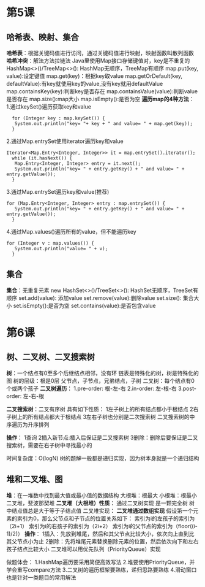 # 第5课
## 哈希表、映射、集合
**哈希表**：根据关键码值进行访问，通过关键码值进行映射，映射函数叫散列函数
**哈希冲突**：解法方法拉链法
Java里使用Map接口存储键值对，key是不重复的
HashMap<>()/TreeMap<>(): HashMap无顺序，TreeMap有顺序
map.put(key, value):设定键值
map.get(key)：根据key取value
map.getOrDefault(key, defaultValue):有key就使用key的value,没有key就用defaultValue
map.containsKey(key):判断key是否存在
map.containsValue(value):判断value是否存在
map.size():map大小
map.isEmpty():是否为空
**遍历map的4种方法**：
1.通过keySet()遍历获取key和value
```
  for (Integer key : map.keySet()) {
   System.out.println("key= "+ key + " and value= " + map.get(key));
  }
```
2.通过Map.entrySet使用iterator遍历key和value
```
Iterator<Map.Entry<Integer, Integer>> it = map.entrySet().iterator();
  while (it.hasNext()) {
   Map.Entry<Integer, Integer> entry = it.next();
   System.out.println("key= " + entry.getKey() + " and value= " + entry.getValue());
  }
```
3.通过Map.entrySet遍历key和value(推荐)
```
for (Map.Entry<Integer, Integer> entry : map.entrySet()) {
   System.out.println("key= " + entry.getKey() + " and value= " + entry.getValue());
  }
```
4.通过Map.values()遍历所有的value，但不能遍历key
```
for (Integer v : map.values()) {
   System.out.println("value= " + v);
  }
```
## 集合
**集合**：无重复元素
new HashSet<>()/TreeSet<>(): HashSet无顺序，TreeSet有顺序
set.add(value): 添加value
set.remove(value):删除value
set.size(): 集合大小
set.isEmpty():是否为空
set.contains(value):是否包含value


# 第6课
## 树、二叉树、二叉搜索树
**树**：一个结点有0至多个后继结点相邻，没有环
链表是特殊化的树，树是特殊化的图
树的层级：根是0层
父节点，子节点，兄弟结点，子树
二叉树：每个结点有0个或两个孩子
**二叉树遍历**：
1.pre-order: 根-左-右
2.in-order: 左-根-右
3.post-order: 左-右-根

**二叉搜索树**：二叉有序树
具有如下性质：
1左子树上的所有结点都小于根结点
2右子树上的所有结点都大于根结点
3左右子树也分别是二次搜索树
二叉搜索树的中序遍历为升序排列

**操作**：
1查询
2插入新节点:插入后保证是二叉搜索树
3删除：删除后要保证是二叉搜索树，需要在右子树中寻找最小的

时间复杂度：O(logN)
树的题解一般都是递归实现，因为树本身就是一个递归结构

## 堆和二叉堆、图

**堆**：在一堆数中找到最大值或最小值的数据结构
大根堆：根最大
小根堆：根最小
二叉堆，斐波那契堆
**二叉堆（大根堆）性质**：
通过二叉树实现
是一颗完全树
树中结点值总是大于等于子结点值
二叉堆实现：
**二叉堆通过数组实现**
假设第一个元素的索引为0，那么父节点和子节点的位置关系如下：
索引为i的左孩子的索引为（2i+1）
索引为i的右孩子的索引为（2i+2）
索引为i的父节点的索引为（floor((i-1)/2)）
**操作**：
1插入：先放到堆尾，然后和其父节点比较大小，依次向上直到比其父节点小为止
2删除：先将堆尾元素替换删除元素的位置，然后依次向下和左右孩子结点比较大小
二叉堆可以用优先队列（PriorityQueue）实现

做题体会：
1.HashMap遍历要采用简便高效写法
2.堆要使用PriorityQueue，并学会重写compare方法
3.二叉树的遍历框架要熟练，递归思路要熟练
4.滑动窗口也是针对一类题目的常用解法

















